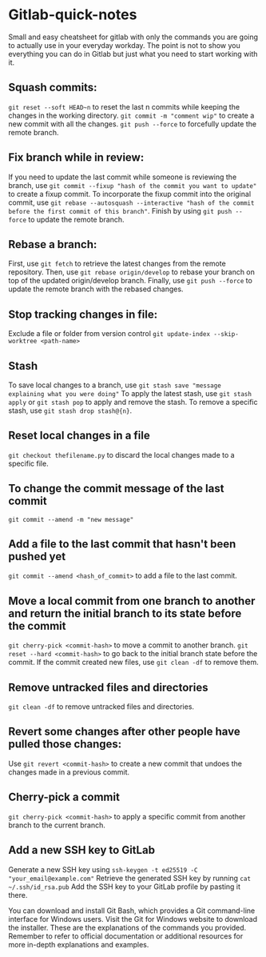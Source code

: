 # Gitlab-quick-notes
Small and easy cheatsheet for gitlab with only the commands you are going to actually use in your everyday workday.
The point is not to show you everything you can do in Gitlab but just what you need to start working with it.


## Squash commits:
```git reset --soft HEAD~n``` to reset the last n commits while keeping the changes in the working directory.
```git commit -m "comment wip"``` to create a new commit with all the changes.
```git push --force``` to forcefully update the remote branch.

## Fix branch while in review:
If you need to update the last commit while someone is reviewing the branch, use ```git commit --fixup "hash of the commit you want to update"``` to create a fixup commit.
To incorporate the fixup commit into the original commit, use ```git rebase --autosquash --interactive "hash of the commit before the first commit of this branch"```.
Finish by using ```git push --force``` to update the remote branch.

## Rebase a branch:
First, use ```git fetch``` to retrieve the latest changes from the remote repository.
Then, use ```git rebase origin/develop``` to rebase your branch on top of the updated origin/develop branch.
Finally, use ```git push --force``` to update the remote branch with the rebased changes.

## Stop tracking changes in file:
Exclude a file or folder from version control ```git update-index --skip-worktree <path-name>```

## Stash
To save local changes to a branch, use ```git stash save "message explaining what you were doing"```
To apply the latest stash, use ```git stash apply``` or ```git stash pop``` to apply and remove the stash.
To remove a specific stash, use ```git stash drop stash@{n}```.

## Reset local changes in a file
```git checkout thefilename.py``` to discard the local changes made to a specific file.

## To change the commit message of the last commit
```git commit --amend -m "new message"```

## Add a file to the last commit that hasn't been pushed yet
```git commit --amend <hash_of_commit>``` to add a file to the last commit.
  
## Move a local commit from one branch to another and return the initial branch to its state before the commit
```git cherry-pick <commit-hash>``` to move a commit to another branch.
```git reset --hard <commit-hash>``` to go back to the initial branch state before the commit.
If the commit created new files, use ```git clean -df``` to remove them.

## Remove untracked files and directories
```git clean -df``` to remove untracked files and directories.

## Revert some changes after other people have pulled those changes:
Use ```git revert <commit-hash>``` to create a new commit that undoes the changes made in a previous commit.

## Cherry-pick a commit
```git cherry-pick <commit-hash>``` to apply a specific commit from another branch to the current branch.

## Add a new SSH key to GitLab
Generate a new SSH key using ```ssh-keygen -t ed25519 -C "your_email@example.com"```
Retrieve the generated SSH key by running ```cat ~/.ssh/id_rsa.pub```
Add the SSH key to your GitLab profile by pasting it there.

You can download and install Git Bash, which provides a Git command-line interface for Windows users.
Visit the Git for Windows website to download the installer.
These are the explanations of the commands you provided. Remember to refer to official documentation or additional resources for more in-depth explanations and examples.
